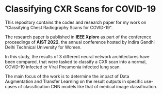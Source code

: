 # Classifying CXR Scans for COVID-19

This repository contains the codes and research paper for my work on "Classifying Chest Radiography Scans for COVID-19".

The research paper is published in **IEEE Xplore** as part of the conference proceedings of **AIST 2022**, the annual conference hosted by Indira Gandhi Delhi Technical University for Women.

In this study, the results of 3 different neural network architectures have been compared, that were tasked to classify a CXR scan into a normal, COVID-19 infected or Viral Pneumonia infected lung scan.

The main focus of the work is to determine the impact of Data Augmentation and Transfer Learning on the result outputs in specific use-cases of classification CNN models like that of medical image classification.
